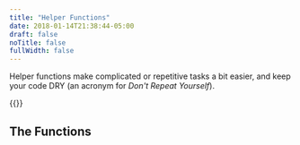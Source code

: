 ```yaml
---
title: "Helper Functions"
date: 2018-01-14T21:38:44-05:00
draft: false
noTitle: false
fullWidth: false
---
```


Helper functions make complicated or repetitive tasks a bit easier, and keep your code DRY (an acronym for *Don't Repeat Yourself*).

{{<cta for="toolkit-helpers">}}

## The Functions
